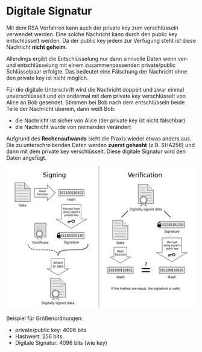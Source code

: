 # Digitale Signatur

Mit dem RSA Verfahren kann auch der private key zum verschlüsseln verwendet werden.
Eine solche Nachricht kann durch den public key entschlüsselt werden. Da der public key jedem zur Verfügung steht ist diese Nachricht **nicht geheim**.

Allerdings ergibt die Entschlüsselung nur dann sinnvolle Daten wenn ver- und entschlüsselung mit einem zusammenpassenden private/public Schlüsselpaar erfolgte.
Das bedeutet eine Fälschung der Nachricht ohne den private key ist nicht möglich.

Für die digitale Unterschrift wird die Nachricht doppelt und zwar einmal unverschlüsselt und ein andermal mit dem private key verschlüsselt von Alice an Bob gesendet. 
Stimmen bei Bob nach dem entschlüsseln beide Teile der Nachricht überein, dann weiß Bob:

- die Nachricht ist sicher von Alice (der private key ist nicht fälschbar)
- die Nachricht wurde von niemanden verändert

Aufgrund des **Rechenaufwands** sieht die Praxis wieder etwas anders aus.
Die zu unterschreibenden Daten werden **zuerst gehasht** (z.B. SHA256) und dann mit dem private key verschlüsselt.
Diese digitale Signatur wird den Daten angefügt.

![](img/Digital_Signature_diagram.png)

Beispiel für Größenordnungen:

- private/public key: 4096 bits
- Hashwert: 256 bits
- Digitale Signatur: 4096 bits (wie key) 

